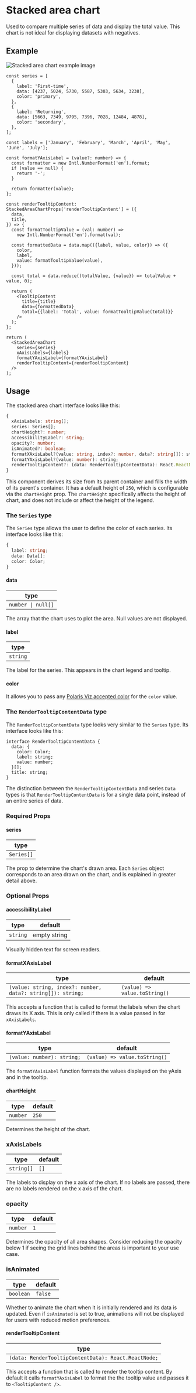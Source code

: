 # Stacked area chart

Used to compare multiple series of data and display the total value. This chart is not ideal for displaying datasets with negatives.

## Example

<img src="stacked-area-chart.png" alt="Stacked area chart example image" />

```tsx
const series = [
  {
    label: 'First-time',
    data: [4237, 5024, 5730, 5587, 5303, 5634, 3238],
    color: 'primary',
  },
  {
    label: 'Returning',
    data: [5663, 7349, 9795, 7396, 7028, 12484, 4878],
    color: 'secondary',
  },
];

const labels = ['January', 'February', 'March', 'April', 'May', 'June', 'July'];

const formatYAxisLabel = (value?: number) => {
  const formatter = new Intl.NumberFormat('en').format;
  if (value == null) {
    return '-';
  }

  return formatter(value);
};

const renderTooltipContent: StackedAreaChartProps['renderTooltipContent'] = ({
  data,
  title,
}) => {
  const formatTooltipValue = (val: number) =>
    new Intl.NumberFormat('en').format(val);

  const formattedData = data.map(({label, value, color}) => ({
    color,
    label,
    value: formatTooltipValue(value),
  }));

  const total = data.reduce((totalValue, {value}) => totalValue + value, 0);

  return (
    <TooltipContent
      title={title}
      data={formattedData}
      total={{label: 'Total', value: formatTooltipValue(total)}}
    />
  );
};

return (
  <StackedAreaChart
    series={series}
    xAxisLabels={labels}
    formatYAxisLabel={formatYAxisLabel}
    renderTooltipContent={renderTooltipContent}
  />
);
```

## Usage

The stacked area chart interface looks like this:

```typescript
{
  xAxisLabels: string[];
  series: Series[];
  chartHeight?: number;
  accessibilityLabel?: string;
  opacity?: number;
  isAnimated?: boolean;
  formatXAxisLabel?(value: string, index?: number, data?: string[]): string;
  formatYAxisLabel?(value: number): string;
  renderTooltipContent?: (data: RenderTooltipContentData): React.ReactNode;
}
```

This component derives its size from its parent container and fills the width of its parent's container. It has a default height of `250`, which is configurable via the `chartHeight` prop. The `chartHeight` specifically affects the height of chart, and does not include or affect the height of the legend.

### The `Series` type

The `Series` type allows the user to define the color of each series. Its interface looks like this:

```typescript
{
  label: string;
  data: Data[];
  color: Color;
}
```

#### data

| type               |
| ------------------ |
| `number \| null[]` |

The array that the chart uses to plot the area. Null values are not displayed.

#### label

| type     |
| -------- |
| `string` |

The label for the series. This appears in the chart legend and tooltip.

#### color

It allows you to pass any [Polaris Viz accepted color](/documentation/Polaris-Viz-colors.md) for the `color` value.

### The `RenderTooltipContentData` type

The `RenderTooltipContentData` type looks very similar to the `Series` type. Its interface looks like this:

```tsx
interface RenderTooltipContentData {
  data: {
    color: Color;
    label: string;
    value: number;
  }[];
  title: string;
}
```

The distinction between the `RenderTooltipContentData` and series `Data` types is that `RenderTooltipContentData` is for a single data point, instead of an entire series of data.

### Required Props

#### series

| type       |
| ---------- |
| `Series[]` |

The prop to determine the chart's drawn area. Each `Series` object corresponds to an area drawn on the chart, and is explained in greater detail above.

### Optional Props

#### accessibilityLabel

| type     | default      |
| -------- | ------------ |
| `string` | empty string |

Visually hidden text for screen readers.

#### formatXAxisLabel

| type                                                        | default                       |
| ----------------------------------------------------------- | ----------------------------- |
| `(value: string, index?: number, data?: string[]): string;` | `(value) => value.toString()` |

This accepts a function that is called to format the labels when the chart draws its X axis. This is only called if there is a value passed in for `xAxisLabels`.

#### formatYAxisLabel

| type                       | default                       |
| -------------------------- | ----------------------------- |
| `(value: number): string;` | `(value) => value.toString()` |

The `formatYAxisLabel` function formats the values displayed on the yAxis and in the tooltip.

#### chartHeight

| type     | default |
| -------- | ------- |
| `number` | `250`   |

Determines the height of the chart.

### xAxisLabels

| type       | default |
| ---------- | ------- |
| `string[]` | `[]`    |

The labels to display on the x axis of the chart. If no labels are passed, there are no labels rendered on the x axis of the chart.

### opacity

| type     | default |
| -------- | ------- |
| `number` | `1`     |

Determines the opacity of all area shapes. Consider reducing the opacity below 1 if seeing the grid lines behind the areas is important to your use case.

### isAnimated

| type      | default |
| --------- | ------- |
| `boolean` | `false` |

Whether to animate the chart when it is initially rendered and its data is updated. Even if `isAnimated` is set to true, animations will not be displayed for users with reduced motion preferences.

#### renderTooltipContent

| type                                                 |
| ---------------------------------------------------- |
| `(data: RenderTooltipContentData): React.ReactNode;` |

This accepts a function that is called to render the tooltip content. By default it calls `formatYAxisLabel` to format the the tooltip value and passes it to `<TooltipContent />`.

